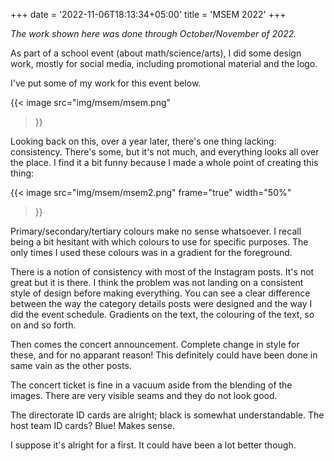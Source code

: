 +++
date = '2022-11-06T18:13:34+05:00'
title = 'MSEM 2022'
+++

*The work shown here was done through October/November of 2022.*

As part of a school event (about math/science/arts), I did some design work, mostly for social media, including promotional material and the logo.

I've put some of my work for this event below.

{{< image 
  src="img/msem/msem.png"
>}}

Looking back on this, over a year later, there's one thing lacking: consistency. There's some, but it's not much, and everything looks all over the place. I find it a bit funny because I made a whole point of creating this thing:

{{< image 
  src="img/msem/msem2.png"
  frame="true"
  width="50%"
>}}

Primary/secondary/tertiary colours make no sense whatsoever. I recall being a bit hesitant with which colours to use for specific purposes. The only times I used these colours was in a gradient for the foreground.

There is a notion of consistency with most of the Instagram posts. It's not great but it is there. I think the problem was not landing on a consistent style of design before making everything. You can see a clear difference between the way the category details posts were designed and the way I did the event schedule. Gradients on the text, the colouring of the text, so on and so forth.

Then comes the concert announcement. Complete change in style for these, and for no apparant reason! This definitely could have been done in same vain as the other posts.

The concert ticket is fine in a vacuum aside from the blending of the images. There are very visible seams and they do not look good.

The directorate ID cards are alright; black is somewhat understandable. The host team ID cards? Blue! Makes sense.

I suppose it's alright for a first. It could have been a lot better though.

